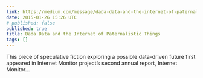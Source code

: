 ```yaml
---
link: https://medium.com/message/dada-data-and-the-internet-of-paternalistic-things-7bb4321d35c4
date: 2015-01-26 15:26 UTC
# published: false
published: true
title: Dada Data and the Internet of Paternalistic Things
tags: []
---
```


This piece of speculative fiction exploring a possible data-driven future first appeared in Internet Monitor project’s second annual report, Internet Monitor…
